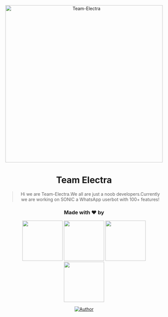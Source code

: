 <div align="center">
<img src="https://telegra.ph/file/a659bc4bf98b02b49494f.jpg" alt="Team-Electra" width="500" />

# **Team Electra**

> Hi we are Team-Electra.We all are just a noob developers.Currently we are working on SONIC a WhatsApp userbot with 100+ features!
>
>

<h3 align="center">Made with ❤️ by</h3>
<p align="center">
  <a href="https://github.com/V1P3R-X"><img src="https://avatars.githubusercontent.com/u/88338865?v=4" height="128" width="128" /></a>
  <a href="https://github.com/Ajmal-Achu"><img src="https://telegra.ph/file/56c9de776de654c68e2cd.jpg" height="128" width="128" /></a>
  <a href="https://github.com/Neeraj-X0"><img src="https://avatars.githubusercontent.com/u/95992247?v=4" height="128" width="128" /></a>
  <a href="https://github.com/Lord-official"><img src="https://telegra.ph/file/4e413594354ff4e366f37.jpg" height="128" width="128" /></a>
</p>

<p align="center">
  <a href="https://github.com/Team-Electra"><img title="Author" src="https://img.shields.io/badge/Author-Team Electra-blue.svg?style=for-the-badge&logo=github" /></a>
</p>
